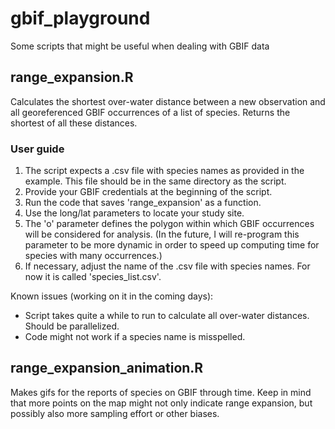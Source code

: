 # gbif_playground

Some scripts that might be useful when dealing with GBIF data

## range_expansion.R

Calculates the shortest over-water distance between a new observation and all georeferenced GBIF occurrences of a list of species. Returns the shortest of all these distances.

### User guide

1. The script expects a .csv file with species names as provided in the example. This file should be in the same directory as the script.
2. Provide your GBIF credentials at the beginning of the script.
3. Run the code that saves 'range_expansion' as a function.
4. Use the long/lat parameters to locate your study site.
5. The 'o' parameter defines the polygon within which GBIF occurrences will be considered for analysis. (In the future, I will re-program this parameter to be more dynamic in order to speed up computing time for species with many occurrences.)
6. If necessary, adjust the name of the .csv file with species names. For now it is called 'species_list.csv'.

Known issues (working on it in the coming days):
- Script takes quite a while to run to calculate all over-water distances. Should be parallelized.
- Code might not work if a species name is misspelled.

## range_expansion_animation.R

Makes gifs for the reports of species on GBIF through time. Keep in mind that more points on the map might not only indicate range expansion, but possibly also more sampling effort or other biases.
